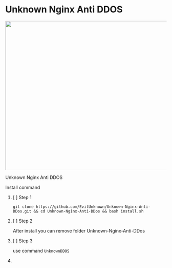 # Unknown Nginx Anti DDOS

<p align="center">
  <img width="825" height="464" src="https://github.com/EvilUnknown/Unknown-Nginx-Anti-DDos/blob/main/assets/ddos.png?raw=true">
</p>

Unknown Nginx Anti DDOS

Install command

1. [ ] Step 1

   `git clone https://github.com/EvilUnknown/Unknown-Nginx-Anti-DDos.git && cd Unknown-Nginx-Anti-DDos && bash install.sh
   `
2. [ ] Step 2

   After install you can remove folder Unknown-Nginx-Anti-DDos

3. [ ] Step 3

   use command `UnknownDDOS`
4. 
